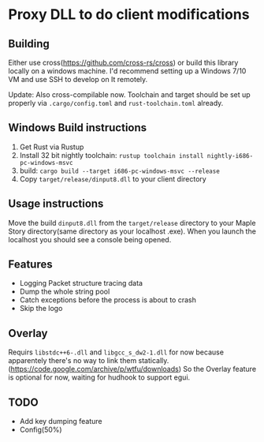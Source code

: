 # Proxy DLL to do client modifications

## Building

Either use cross(https://github.com/cross-rs/cross) or build this library locally on a windows machine. I'd recommend setting up a Windows 7/10 VM and use SSH to develop on It remotely.

Update:
Also cross-compilable now. Toolchain and target should be set up properly via `.cargo/config.toml` and `rust-toolchain.toml` already.

## Windows Build instructions

1. Get Rust via Rustup
2. Install 32 bit nightly toolchain: `rustup toolchain install nightly-i686-pc-windows-msvc`
3. build: `cargo build --target i686-pc-windows-msvc --release`
4. Copy `target/release/dinput8.dll` to your client directory

## Usage instructions

Move the build `dinput8.dll` from the `target/release` directory to your Maple Story directory(same directory as your localhost .exe). When you launch the localhost you should see a console being opened.

## Features

* Logging Packet structure tracing data
* Dump the whole string pool
* Catch exceptions before the process is about to crash
* Skip the logo

## Overlay

Requirs `libstdc++6-.dll` and `libgcc_s_dw2-1.dll` for now because apparentely there's no way to link them statically.(https://code.google.com/archive/p/wtfu/downloads)
So the Overlay feature is optional for now, waiting for hudhook to support egui.

## 

## TODO

* Add key dumping feature
* Config(50%)
